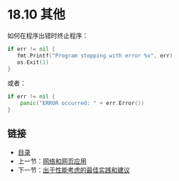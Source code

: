 # 18.10 其他

如何在程序出错时终止程序：

```go	
if err != nil {
   fmt.Printf("Program stopping with error %v", err)
   os.Exit(1)
}
```

或者：

```go
if err != nil { 
	panic("ERROR occurred: " + err.Error())
}
```

## 链接

- [目录](go入门教程-目录.md)
- 上一节：[网络和网页应用](18.9.md)
- 下一节：[出于性能考虑的最佳实践和建议](18.11.md)